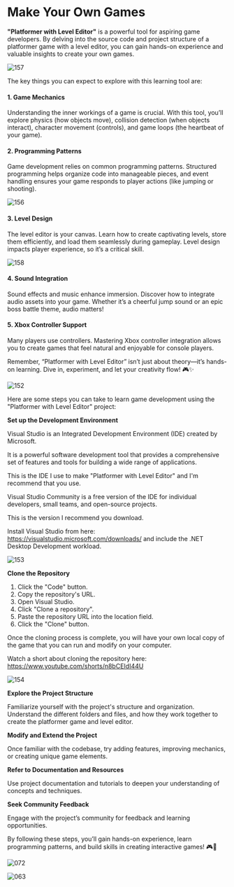 # Make Your Own Games



**"Platformer with Level Editor"** is a powerful tool for aspiring game developers. By delving into the source code and project structure of a platformer game with a level editor, you can gain hands-on experience and valuable insights to create your own games.



![157](https://github.com/user-attachments/assets/9de96926-cd97-48c8-97f8-6cdc9b1c9280)

The key things you can expect to explore with this learning tool are:

#### 1. Game Mechanics
Understanding the inner workings of a game is crucial. With this tool, you’ll explore physics (how objects move), collision detection (when objects interact), character movement (controls), and game loops (the heartbeat of your game).

#### 2. Programming Patterns
Game development relies on common programming patterns. Structured programming helps organize code into manageable pieces, and event handling ensures your game responds to player actions (like jumping or shooting).


![156](https://github.com/user-attachments/assets/9c2041a4-69bb-4b08-b980-ee4c16f44d1e)


#### 3. Level Design
The level editor is your canvas. Learn how to create captivating levels, store them efficiently, and load them seamlessly during gameplay. Level design impacts player experience, so it’s a critical skill.




![158](https://github.com/user-attachments/assets/55c30e0f-78aa-419c-886f-757cabb327d6)


#### 4. Sound Integration
Sound effects and music enhance immersion. Discover how to integrate audio assets into your game.
Whether it’s a cheerful jump sound or an epic boss battle theme, audio matters!

#### 5. Xbox Controller Support
Many players use controllers. Mastering Xbox controller integration allows you to create games that feel natural and enjoyable for console players.


Remember, “Platformer with Level Editor” isn’t just about theory—it’s hands-on learning. Dive in, experiment, and let your creativity flow! 🎮✨






![152](https://github.com/JoeLumbley/Platformer-with-Level-Editor/assets/77564255/a2c5b26f-9b93-4a48-a898-5c7df788ed37)








Here are some steps you can take to learn game development using the "Platformer with Level Editor" project:


**Set up the Development Environment**


Visual Studio is an Integrated Development Environment (IDE) created by Microsoft. 

It is a powerful software development tool that provides a comprehensive set of features and tools for building a wide range of applications.

This is the IDE I use to make "Platformer with Level Editor" and I'm recommend that you use.

Visual Studio Community is a free version of the IDE for individual developers, small teams, and open-source projects.

This is the version I recommend you download.

Install Visual Studio from here:  https://visualstudio.microsoft.com/downloads/ and include the .NET Desktop Development workload.

![153](https://github.com/JoeLumbley/Platformer-with-Level-Editor/assets/77564255/22a61c77-908f-4e04-9266-93f3d34ec376)


**Clone the Repository** 

1. Click the "Code" button.
2. Copy the repository's URL.
3. Open Visual Studio.
4. Click "Clone a repository".
5. Paste the repository URL into the location field.
6. Click the "Clone" button.

Once the cloning process is complete, you will have your own local copy of the game that you can run and modify on your computer.


Watch a short about cloning the repository here: https://www.youtube.com/shorts/n8bCEIdI44U

![154](https://github.com/JoeLumbley/Platformer-with-Level-Editor/assets/77564255/a937ec81-c192-4dff-b4b0-badd87c07f87)


**Explore the Project Structure**

Familiarize yourself with the project's structure and organization. Understand the different folders and files, and how they work together to create the platformer game and level editor.


**Modify and Extend the Project**

Once familiar with the codebase, try adding features, improving mechanics, or creating unique game elements.

**Refer to Documentation and Resources**

Use project documentation and tutorials to deepen your understanding of concepts and techniques.

**Seek Community Feedback**

Engage with the project’s community for feedback and learning opportunities.

By following these steps, you’ll gain hands-on experience, learn programming patterns, and build skills in creating interactive games! 🎮🚀


![072](https://github.com/JoeLumbley/Platformer-with-Level-Editor/assets/77564255/c4ae4c4c-7641-4a9f-96d5-c19805fdcc01)






![063](https://github.com/JoeLumbley/Platformer-with-Level-Editor/assets/77564255/c55ed39f-9a4e-43d6-84a0-f5c364f224d9)



































